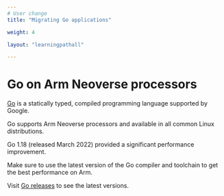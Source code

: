 ```yaml
---
# User change
title: "Migrating Go applications"

weight: 4

layout: "learningpathall"

---
```


# Go on Arm Neoverse processors

[Go](https://go.dev/) is a statically typed, compiled programming language supported by Google. 

Go supports Arm Neoverse processors and available in all common Linux distributions. 

Go 1.18 (released March 2022) provided a significant performance improvement. 

Make sure to use the latest version of the Go compiler and toolchain to get the best performance on Arm.

Visit [Go releases](https://go.dev/dl/) to see the latest versions. 